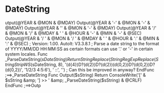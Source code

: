 # DateString
utput(@YEAR &amp; @MON &amp; @MDAY) Output(@YEAR &amp; '-' &amp; @MON &amp; '-' &amp; @MDAY) Output(@YEAR &amp; '' &amp; @MON &amp; '-' &amp; @MDAY) Output(@YEAR &amp; '/' &amp; @MON &amp; '/' &amp; @MDAY &amp; ' ' &amp; @HOUR &amp; '-' &amp; @MIN &amp; '-' &amp; @SEC) Output(@YEAR &amp; '/   ' &amp; @MON &amp; '/  ' &amp; @MDAY &amp; '         ' &amp; @HOUR &amp; ':' &amp; @MIN &amp; ':' &amp; @SEC)  ; Version: 1.00. AutoIt: V3.3.8.1 ; Parse a date string to the format of YYYY/MM/DD HH:MM:SS as certain formats can use '.' or '-' in certain system locales. Func _ParseDateString($sDateString)     Return StringReplace(StringRegExpReplace(StringStripWS($sDateString, 8), '(d{4})D?(d{2})D?(d{2})(d{0,2})D?(d{0,2})D?(d{0,2})', '1/2/3 4:5:6'), ' ::', '') ; Can this be improved in anyway? EndFunc   ;==>_ParseDateString  Func Output($sString)     Return ConsoleWrite('[' &amp; $sString &amp; '] >> ' &amp; _ParseDateString($sString) &amp; @CRLF) EndFunc   ;==>Outp
